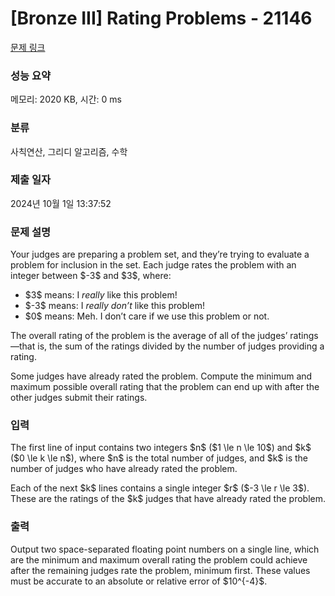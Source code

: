 # [Bronze III] Rating Problems - 21146 

[문제 링크](https://www.acmicpc.net/problem/21146) 

### 성능 요약

메모리: 2020 KB, 시간: 0 ms

### 분류

사칙연산, 그리디 알고리즘, 수학

### 제출 일자

2024년 10월 1일 13:37:52

### 문제 설명

<p>Your judges are preparing a problem set, and they’re trying to evaluate a problem for inclusion in the set. Each judge rates the problem with an integer between $-3$ and $3$, where:</p>

<ul>
	<li>$3$ means: I <em>really</em> like this problem!</li>
	<li>$-3$ means: I <em>really don’t</em> like this problem!</li>
	<li>$0$ means: Meh. I don’t care if we use this problem or not.</li>
</ul>

<p>The overall rating of the problem is the average of all of the judges’ ratings—that is, the sum of the ratings divided by the number of judges providing a rating.</p>

<p>Some judges have already rated the problem. Compute the minimum and maximum possible overall rating that the problem can end up with after the other judges submit their ratings.</p>

### 입력 

 <p>The first line of input contains two integers $n$ ($1 \le n \le 10$) and $k$ ($0 \le k \le n$), where $n$ is the total number of judges, and $k$ is the number of judges who have already rated the problem.</p>

<p>Each of the next $k$ lines contains a single integer $r$ ($-3 \le r \le 3$). These are the ratings of the $k$ judges that have already rated the problem.</p>

### 출력 

 <p>Output two space-separated floating point numbers on a single line, which are the minimum and maximum overall rating the problem could achieve after the remaining judges rate the problem, minimum first. These values must be accurate to an absolute or relative error of $10^{-4}$.</p>

